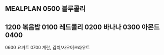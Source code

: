 MEALPLAN
0500 블루콜리
------------------------------
1200 볶음밥
0100 레드콜리
0200 바나나
0300 아몬드
0400 
------------------------------
0600 요거트
0700 계란, 김치/사우어크라우트
